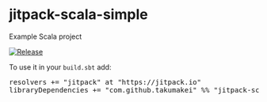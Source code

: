 # jitpack-scala-simple

Example Scala project

[![Release](https://img.shields.io/github/release/takumakei/jitpack-scala-simple.svg?label=JitPack)](https://jitpack.io/#takumakei/jitpack-scala-simple)

To use it in your `build.sbt` add:

<pre class="prettyprint">resolvers += "jitpack" at "https://jitpack.io"
libraryDependencies += "com.github.takumakei" %% "jitpack-scala-simple" % "<span id="latest_release"></span>"</pre>

<script>
      var user = 'takumakei';
      var repo = 'jitpack-scala-simple'

      var xmlhttp = new XMLHttpRequest();
      xmlhttp.onreadystatechange = function() {
          if (xmlhttp.readyState == 4 && xmlhttp.status == 200) {
              var myArr = JSON.parse(xmlhttp.responseText);
              populateRelease(myArr);
          }
      }
      xmlhttp.open("GET", "https://api.github.com/repos/" user + "/" + repo + "/releases", true);
      xmlhttp.send();

      function populateRelease(arr) {
          var release = arr[0].tag_name;
          document.getElementById("latest_release").innerHTML = release;
      }
</script>
